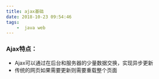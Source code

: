 ```yaml
---
title: ajax基础
date: 2018-10-23 09:54:46
tags:
    -  java web
---
```

### Ajax特点：
- Ajax可以通过在后台和服务器的少量数据交换，实现异步更新
- 传统的网页如果需要更新则需要重载整个页面
